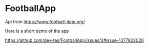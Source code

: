 # FootballApp

Api from https://www.football-data.org/

Here is a short demo of the app

https://github.com/dev-tes/FootballApp/issues/2#issue-1077822028
